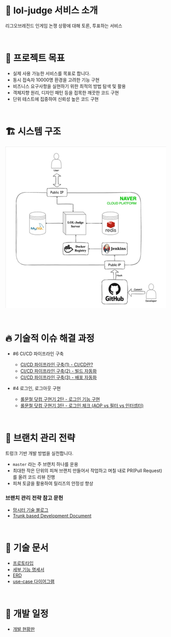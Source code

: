 # 👋 lol-judge 서비스 소개

리그오브레전드 인게임 논쟁 상황에 대해 토론, 투표하는 서비스

<br/>

# :dart: 프로젝트 목표

- 실제 사용 가능한 서비스를 목표로 합니다.
- 동시 접속자 10000명 환경을 고려한 기능 구현
- 비즈니스 요구사항을 실현하기 위한 최적의 방법 탐색 및 활용
- 객체지향 원리, 디자인 패턴 등을 접목한 깨끗한 코드 구현
- 단위 테스트에 집중하여 신뢰성 높은 코드 구현

<br/>

# 🏗️ 시스템 구조

![시스템 구조](doc/system_architecture.jpg)

<br />

# 🔥 기술적 이슈 해결 과정

- #6 CI/CD 파이프라인 구축
    - [CI/CD 파이프라인 구축(1) - CI/CD란?](https://cookie-dev.tistory.com/19)
    - [CI/CD 파이프라인 구축(2) - 빌드 자동화](https://cookie-dev.tistory.com/20)
    - [CI/CD 파이프라인 구축(3) - 배포 자동화](https://cookie-dev.tistory.com/21)


- #4 로그인, 로그아웃 구현
    - [롤문철 닷컴 구현기 2탄 - 로그인 기능 구현](https://cookie-dev.tistory.com/23)
    - [롤문철 닷컴 구현기 3탄 - 로그인 체크 (AOP vs 필터 vs 인터셉터)](https://cookie-dev.tistory.com/24)

<br/>

# 🔀 브랜치 관리 전략

트렁크 기반 개발 방법을 실천합니다.

- `master` 라는 주 브랜치 하나를 운용
- 최대한 작은 단위의 피쳐 브랜치 만들어서 작업하고 며칠 내로 PR(Pull Request)를 올려 코드 리뷰 진행
- 피쳐 토글을 활용하여 릴리즈의 안정성 향상

### 브랜치 관리 전략 참고 문헌

- [맘시터 기술 블로그](https://tech.mfort.co.kr/blog/2022-08-05-trunk-based-development/)
- [Trunk based Development Document](https://trunkbaseddevelopment.com/)

<br/>

# 📑 기술 문서

- [프로토타입](https://ovenapp.io/view/p7rtuX2Mob2J9Fy1S45aQQCQtcKLOFSh/aFM0B)
- [세부 기능 명세서](https://github.com/f-lab-edu/lol-judge/wiki/%EC%84%B8%EB%B6%80-%EA%B8%B0%EB%8A%A5-%EB%AA%85%EC%84%B8%EC%84%9C)
- [ERD](https://github.com/f-lab-edu/lol-judge/wiki/ERD-%EC%84%A4%EA%B3%84)
- [use-case 다이어그램](https://github.com/f-lab-edu/lol-judge/wiki/usecase-%EB%8B%A4%EC%9D%B4%EC%96%B4%EA%B7%B8%EB%9E%A8)

<br/>

# 🚀 개발 일정

- [개발 현황판](https://github.com/orgs/f-lab-edu/projects/105)
